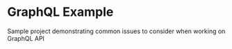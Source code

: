 # GraphQL Example

Sample project demonstrating common issues to consider when working on GraphQL API

